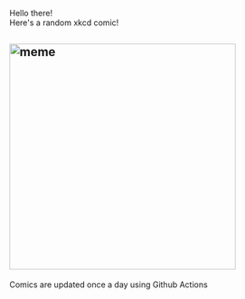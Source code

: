 Hello there! <br>Here's a random xkcd comic!<br>
## <img src="https://imgs.xkcd.com/comics/drop_those_pounds.png" alt="meme" width="400"/><br>
Comics are updated once a day using Github Actions